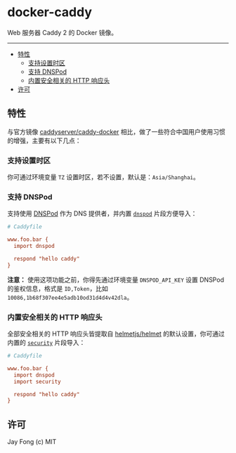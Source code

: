 # docker-caddy

Web 服务器 Caddy 2 的 Docker 镜像。

-----

<!-- TOC depthFrom:2 -->

- [特性](#特性)
  - [支持设置时区](#支持设置时区)
  - [支持 DNSPod](#支持-dnspod)
  - [内置安全相关的 HTTP 响应头](#内置安全相关的-http-响应头)
- [许可](#许可)

<!-- /TOC -->

## 特性

与官方镜像 [caddyserver/caddy-docker](https://github.com/caddyserver/caddy-docker) 相比，做了一些符合中国用户使用习惯的增强，主要有以下几点：

### 支持设置时区

你可通过环境变量 `TZ` 设置时区，若不设置，默认是：`Asia/Shanghai`。

### 支持 DNSPod

支持使用 [DNSPod](https://www.dnspod.cn/) 作为 DNS 提供者，并内置 [`dnspod`](https://github.com/fjc0k/docker-caddy/blob/master/src/snippets/dnspod) 片段方便导入：

```ini
# Caddyfile

www.foo.bar {
  import dnspod

  respond "hello caddy"
}
```

**注意：** 使用这项功能之前，你得先通过环境变量 `DNSPOD_API_KEY` 设置 DNSPod 的鉴权信息，格式是 `ID,Token`，比如 `10086,1b68f307ee4e5adb10od31d4d4v42dla`。

### 内置安全相关的 HTTP 响应头

全部安全相关的 HTTP 响应头皆提取自 [helmetjs/helmet](https://github.com/helmetjs/helmet#how-it-works) 的默认设置，你可通过内置的 [`security`](https://github.com/fjc0k/docker-caddy/blob/master/src/snippets/security) 片段导入：

```ini
# Caddyfile

www.foo.bar {
  import dnspod
  import security

  respond "hello caddy"
}
```


## 许可

Jay Fong (c) MIT
